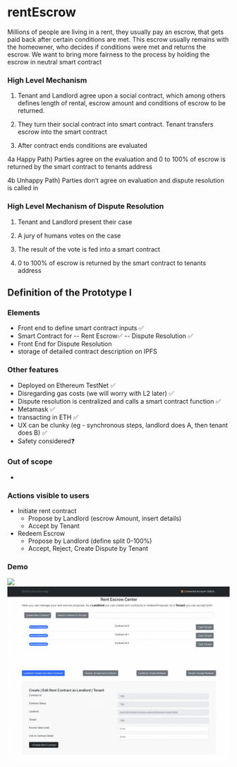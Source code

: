 # rentEscrow

Millions of people are living in a rent, they usually pay an escrow, that gets paid back after certain conditions are met. This escrow usually remains with the homeowner, who decides if conditions were met and returns the escrow. We want to bring more fairness to the process by holding the escrow in neutral smart contract

### High Level Mechanism

1) Tenant and Landlord agree upon a social contract, which among others defines length of rental, escrow amount and conditions of escrow to be returned.

2) They turn their social contract into smart contract. Tenant transfers escrow into the smart contract

3) After contract ends conditions are evaluated

4a Happy Path) Parties agree on the evaluation and 0 to 100% of escrow is returned by the smart contract to tenants address

4b Unhappy Path) Parties don’t agree on evaluation and dispute resolution is called in

### High Level Mechanism of Dispute Resolution

1) Tenant and Landlord present their case

2) A jury of humans votes on the case

3) The result of the vote is fed into a smart contract

4) 0 to 100% of escrow is returned by the smart contract to tenants address

## Definition of the Prototype I

### Elements

- Front end to define smart contract inputs ✅
- Smart Contract for
-- Rent Escrow✅
-- Dispute Resolution ✅
- Front End for Dispute Resolution
- storage of detailed contract description on IPFS

### Other features

- Deployed on Ethereum TestNet ✅
- Disregarding gas costs (we will worry with L2 later) ✅
- Dispute resolution is centralized and calls a smart contract function ✅
- Metamask ✅
- transacting in ETH ✅
- UX can be clunky (eg - synchronous steps, landlord does A, then tenant does B) ✅
- Safety considered❓

### Out of scope

-

### Actions visible to users

- Initiate rent contract
  - Propose by Landlord (escrow Amount, insert details)
  - Accept by Tenant
- Redeem Escrow
  - Propose by Landlord (define split 0-100%)
  - Accept, Reject, Create Dispute by Tenant

### Demo

<img src = "Readmefiles/Rent Escrow Demo.gif"/>

<br/>
<img src = "Readmefiles/Screenshot.png" />
